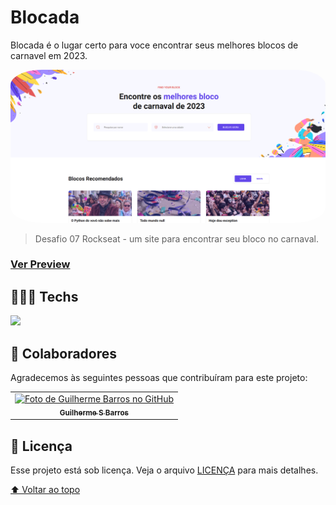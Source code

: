 # Blocada
Blocada é o lugar certo para voce encontrar seus melhores blocos de carnavel em 2023.

<!---Esses são exemplos. Veja https://shields.io para outras pessoas ou para personalizar este conjunto de escudos. Você pode querer incluir dependências, status do projeto e informações de licença aqui--->
<p align="center">
  <img style="border-radius:10%" width="100%" height="100%" src="/assets/images/capa.png" alt="exemplo imagem">
</p>

> Desafio 07 Rockseat - um site para encontrar seu bloco no carnaval.

### [Ver Preview](https://blocada.netlify.app/)

## 👨🏻‍💻 Techs 

 <a href="https://skillicons.dev">
    <img src="https://skillicons.dev/icons?i=html,css,javascript" />
</a>

## 🤝 Colaboradores

Agradecemos às seguintes pessoas que contribuíram para este projeto:

<table>
  <tr>
    <td align="center">
      <a href="#">
        <img src="https://avatars.githubusercontent.com/u/66280834?v=4" width="100px;" alt="Foto de Guilherme Barros no GitHub"/><br>
        <sub>
          <b>Guilherme S Barros</b>
        </sub>
      </a>
    </td>
  </tr>
</table>

## 📝 Licença

Esse projeto está sob licença. Veja o arquivo [LICENÇA](LICENSE.md) para mais detalhes.

[⬆ Voltar ao topo](#Blocada)<br>
